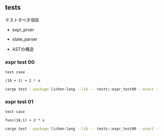 
## tests
テストすべき項目

- expr_prser

- state_parser

- ASTの構造

### expr test 00
`test case`
```
(10 + 1) + 2 * x
```

```bash
cargo test --package lichen-lang --lib -- tests::expr_test00 --exact --show-output
```

### expr test 01
`test case`
```
func(10,1) + 2 * x
```

```bash
cargo test --package lichen-lang --lib -- tests::expr_test00 --exact --show-output
```

